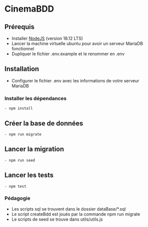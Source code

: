 
# CinemaBDD

## Prérequis 

- Installer [NodeJS](https://nodejs.org/en/download/) (version 18.12 LTS)
- Lancer la machine virtuelle ubuntu pour avoir un serveur MariaDB fonctionnel
- Dupliquer le fichier .env.example et le renommer en .env

## Installation

- Configurer le fichier .env avec les informations de votre serveur MariaDB

### Installer les dépendances

    - npm install

## Créer la base de données

    - npm run migrate

## Lancer la migration

    - npm run seed

## Lancer les tests

    - npm test


### Pédagogie

- Les scripts sql se trouvent dans le dossier dataBase/*.sql
- Le script createBdd est joués par la commande npm run migrate
- Le scripts de seed se trouve dans utils/utils.js